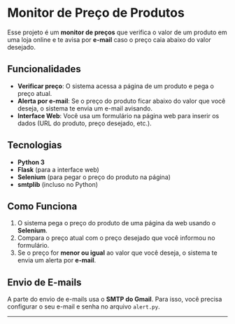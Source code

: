 # Monitor de Preço de Produtos

Esse projeto é um **monitor de preços** que verifica o valor de um produto em uma loja online e te avisa por **e-mail** caso o preço caia abaixo do valor desejado.

## Funcionalidades

- **Verificar preço**: O sistema acessa a página de um produto e pega o preço atual.
- **Alerta por e-mail**: Se o preço do produto ficar abaixo do valor que você deseja, o sistema te envia um e-mail avisando.
- **Interface Web**: Você usa um formulário na página web para inserir os dados (URL do produto, preço desejado, etc.).

## Tecnologias

- **Python 3**
- **Flask** (para a interface web)
- **Selenium** (para pegar o preço do produto na página)
- **smtplib** (incluso no Python)

## Como Funciona

1. O sistema pega o preço do produto de uma página da web usando o **Selenium**.
2. Compara o preço atual com o preço desejado que você informou no formulário.
3. Se o preço for **menor ou igual** ao valor que você deseja, o sistema te envia um alerta por **e-mail**.

## Envio de E-mails

A parte do envio de e-mails usa o **SMTP do Gmail**. Para isso, você precisa configurar o seu e-mail e senha no arquivo `alert.py`.

---
